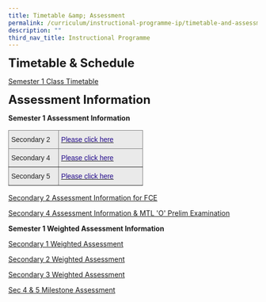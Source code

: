 ```yaml
---
title: Timetable &amp; Assessment
permalink: /curriculum/instructional-programme-ip/timetable-and-assessment/
description: ""
third_nav_title: Instructional Programme
---
```

**<font size="5">Timetable &amp; Schedule</font>**

[Semester 1 Class Timetable](https://sites.google.com/moe.edu.sg/skss-student-ict/2023-timetable)  



**<font size="5">Assessment Information</font>**

**Semester 1 Assessment Information**
<table style="border-collapse:collapse;border-spacing:0;table-layout: fixed; width: 272px" class="tg"><colgroup><col style="width: 101px"><col style="width: 171px"></colgroup><thead><tr><th style="background-color:#EAEAEA;border-color:inherit;border-style:solid;border-width:1px;color:#222;font-family:Arial, sans-serif;font-size:14px;font-weight:normal;overflow:hidden;padding:10px 5px;text-align:left;vertical-align:top;word-break:normal"><span style="font-weight:normal">Secondary 2</span></th><th style="background-color:#EAEAEA;border-color:inherit;border-style:solid;border-width:1px;color:#21088A;font-family:Arial, sans-serif;font-size:14px;font-weight:normal;overflow:hidden;padding:10px 5px;text-align:left;text-decoration:underline;vertical-align:top;word-break:normal"><a href="/files/SKSS%20Sec%202_Assessment%20Information_Sem1_2022_v18%20Apr.pdf"><span style="text-decoration:none;color:#21088A">Please click here</span></a></th></tr></thead><tbody><tr><td style="background-color:#EAEAEA;border-color:inherit;border-style:solid;border-width:1px;color:#222;font-family:Arial, sans-serif;font-size:14px;overflow:hidden;padding:10px 5px;text-align:left;vertical-align:top;word-break:normal"><span style="font-weight:normal">Secondary 4 </span></td><td style="background-color:#EAEAEA;border-color:inherit;border-style:solid;border-width:1px;color:#21088A;font-family:Arial, sans-serif;font-size:14px;overflow:hidden;padding:10px 5px;text-align:left;text-decoration:underline;vertical-align:top;word-break:normal"><a href="/files/SKSS%20Sec%204_Assessment%20Information_Sem1_2022_v18%20Apr.pdf"><span style="text-decoration:none;color:#21088A">Please click here</span></a></td></tr><tr><td style="background-color:#EAEAEA;border-color:inherit;border-style:solid;border-width:1px;color:#222;font-family:Arial, sans-serif;font-size:14px;overflow:hidden;padding:10px 5px;text-align:left;vertical-align:top;word-break:normal"><span style="font-weight:normal">Secondary 5</span></td><td style="background-color:#EAEAEA;border-color:inherit;border-style:solid;border-width:1px;color:#21088A;font-family:Arial, sans-serif;font-size:14px;overflow:hidden;padding:10px 5px;text-align:left;text-decoration:underline;vertical-align:top;word-break:normal"><a href="/files/SKSS%20Sec%205_Assessment%20Information_Sem1_2022_13%20Jan.pdf"><span style="text-decoration:none;color:#21088A">Please click here</span></a></td></tr></tbody></table>

[Secondary 2 Assessment Information for FCE](/files/WA%20&amp;%20MA/skss%20sec%202_assessment%20information%20(fce)_sem1_2023.pdf)

[Secondary 4 Assessment Information &amp; MTL 'O' Prelim Examination](/files/WA%20&amp;%20MA/sec%204&amp;5_assessment%20information_mtl%20‘o’%20preliminary%20examination_sem1_2023.pdf)

**Semester 1 Weighted Assessment Information**

[Secondary 1 Weighted Assessment](/files/WA%20&amp;%20MA/sec%201_weighted%20assesment_sem%201_2023_(revised%2029%20mar).pdf)

[Secondary 2 Weighted Assessment](/files/WA%20&amp;%20MA/sec%202_weighted%20assesment_sem%201_2023_(revised%2029%20mar).pdf)


[Secondary 3 Weighted Assessment](/files/WA%20&amp;%20MA/sec%203_weighted%20assesment_sem%201_2023_(revised%2029%20mar).pdf)

[Sec 4 &amp; 5 Milestone Assessment](/files/WA%20&amp;%20MA/sec%204&amp;5_milestone%20assesment_sem%201_2023_(revised%2029%20mar).pdf)

